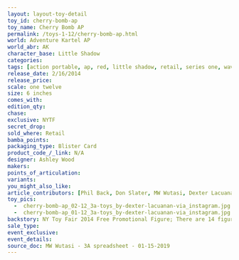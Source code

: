 ```yaml
---
layout: layout-toy-detail 
toy_id: cherry-bomb-ap
toy_name: Cherry Bomb AP
permalink: /toys-1-12/cherry-bomb-ap.html
world: Adventure Kartel AP
world_abr: AK
character_base: Little Shadow
categories: 
tags: [action portable, ap, red, little shadow, retail, series one, wave 1]
release_date: 2/16/2014
release_price: 
scale: one twelve
size: 6 inches
comes_with: 
edition_qty: 
chase: 
exclusive: NYTF
secret_drop: 
sold_where: Retail
bamba_points: 
packaging_type: Blister Card
product_code_/_link: N/A
designer: Ashley Wood
makers: 
points_of_articulation: 
variants: 
you_might_also_like: 
article_contributors: [Phil Back, Don Slater, MW Wutasi, Dexter Lacuanan]
toy_pics:
  -  cherry-bomb-ap_02-12_3a-toys_by-dexter-lacuanan-via_instagram.jpg 
  -  cherry-bomb-ap_01-12_3a-toys_by-dexter-lacuanan-via_instagram.jpg
backstory: NY Toy Fair 2014 Free Promotional Figure; There are 14 figures in the Action Portable Series 1 set - Red Right Hand Tommy, Little Shadow (Shadow MK2 version), Cherry Bomb, Shit Got Real JC (Open Pale Style SGR JC version), Shit Got Real JC (Pale as Fuck SGR JC version), Bleak Mission, Merde Mission (Original version - dark jacket, black 3A logo shirt, fur lined hood), Merde Mission (Cold version - light jacket, blue pullover, fur lined hood), Golden Dolphin, Soy Dolphin (black), Removalist Zomb 01 (white), Removalist Zomb 02 (black), Johnson Ankou (orange boilersuit), Junglevet Ankou (camo). *Market value update - 5/1/2020 sold on ebay for $264 + $13.65sh!
sale_type: 
event_exclusive: 
event_details: 
source_doc: MW Wutasi - 3A spreadsheet - 01-15-2019
---
```

